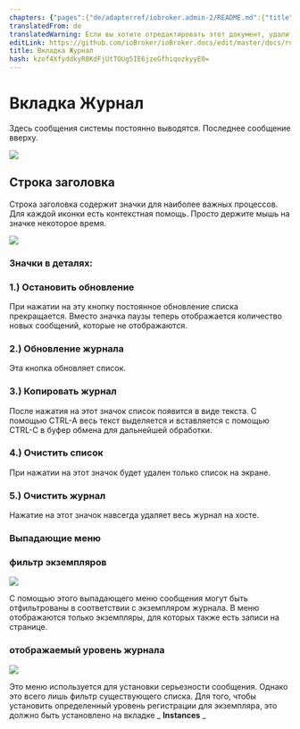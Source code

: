 ```yaml
---
chapters: {"pages":{"de/adapterref/iobroker.admin-2/README.md":{"title":{"de":"no title"},"content":"de/adapterref/iobroker.admin-2/README.md"},"de/adapterref/iobroker.admin-2/admin/tab-adapters.md":{"title":{"de":"Der Reiter Adapter"},"content":"de/adapterref/iobroker.admin-2/admin/tab-adapters.md"},"de/adapterref/iobroker.admin-2/admin/tab-instances.md":{"title":{"de":"Der Reiter Instanzen"},"content":"de/adapterref/iobroker.admin-2/admin/tab-instances.md"},"de/adapterref/iobroker.admin-2/admin/tab-objects.md":{"title":{"de":"Der Reiter Objekte"},"content":"de/adapterref/iobroker.admin-2/admin/tab-objects.md"},"de/adapterref/iobroker.admin-2/admin/tab-states.md":{"title":{"de":"Der Reiter Zustände"},"content":"de/adapterref/iobroker.admin-2/admin/tab-states.md"},"de/adapterref/iobroker.admin-2/admin/tab-groups.md":{"title":{"de":"Der Reiter Gruppen"},"content":"de/adapterref/iobroker.admin-2/admin/tab-groups.md"},"de/adapterref/iobroker.admin-2/admin/tab-users.md":{"title":{"de":"Der Reiter Benutzer"},"content":"de/adapterref/iobroker.admin-2/admin/tab-users.md"},"de/adapterref/iobroker.admin-2/admin/tab-events.md":{"title":{"de":"Der Reiter Ereignisse"},"content":"de/adapterref/iobroker.admin-2/admin/tab-events.md"},"de/adapterref/iobroker.admin-2/admin/tab-hosts.md":{"title":{"de":"Der Reiter Hosts"},"content":"de/adapterref/iobroker.admin-2/admin/tab-hosts.md"},"de/adapterref/iobroker.admin-2/admin/tab-enums.md":{"title":{"de":"Der Reiter Aufzählungen"},"content":"de/adapterref/iobroker.admin-2/admin/tab-enums.md"},"de/adapterref/iobroker.admin-2/admin/tab-log.md":{"title":{"de":"Der Reiter Log"},"content":"de/adapterref/iobroker.admin-2/admin/tab-log.md"},"de/adapterref/iobroker.admin-2/admin/tab-system.md":{"title":{"de":"Die Systemeinstellungen"},"content":"de/adapterref/iobroker.admin-2/admin/tab-system.md"}}}
translatedFrom: de
translatedWarning: Если вы хотите отредактировать этот документ, удалите поле «translationFrom», в противном случае этот документ будет снова автоматически переведен
editLink: https://github.com/ioBroker/ioBroker.docs/edit/master/docs/ru/adapterref/iobroker.admin-2/admin/tab-log.md
title: Вкладка Журнал
hash: kzof4XfyddkyR8KdFjUtTOUg5IE6jzeGfhiqozkyyE0=
---
```

# Вкладка Журнал
Здесь сообщения системы постоянно выводятся.
Последнее сообщение вверху.

![](../../../../de/adapterref/iobroker.admin-2/admin/img/tab-log_01.jpg)

## Строка заголовка
Строка заголовка содержит значки для наиболее важных процессов.
Для каждой иконки есть контекстная помощь. Просто держите мышь на значке некоторое время.

![](../../../../de/adapterref/iobroker.admin-2/admin/img/tab-log_icons.jpg)

### **Значки в деталях:**
### **1.) Остановить обновление**
При нажатии на эту кнопку постоянное обновление списка прекращается.
Вместо значка паузы теперь отображается количество новых сообщений, которые не отображаются.

### **2.) Обновление журнала**
Эта кнопка обновляет список.

### **3.) Копировать журнал**
После нажатия на этот значок список появится в виде текста. С помощью CTRL-A весь текст выделяется и вставляется с помощью CTRL-C в буфер обмена для дальнейшей обработки.

### **4.) Очистить список**
При нажатии на этот значок будет удален только список на экране.

### **5.) Очистить журнал**
Нажатие на этот значок навсегда удаляет весь журнал на хосте.

### Выпадающие меню
### **фильтр экземпляров**
![](../../../../de/adapterref/iobroker.admin-2/admin/img/tab-log_instances.jpg)

С помощью этого выпадающего меню сообщения могут быть отфильтрованы в соответствии с экземпляром журнала.
В меню отображаются только экземпляры, для которых также есть записи на странице.

### **отображаемый уровень журнала**
![](../../../../de/adapterref/iobroker.admin-2/admin/img/tab-log_loglevel.jpg)

Это меню используется для установки серьезности сообщения.
Однако это всего лишь фильтр существующего списка. Для того, чтобы установить определенный уровень регистрации для экземпляра, это должно быть установлено на вкладке _ **Instances** _